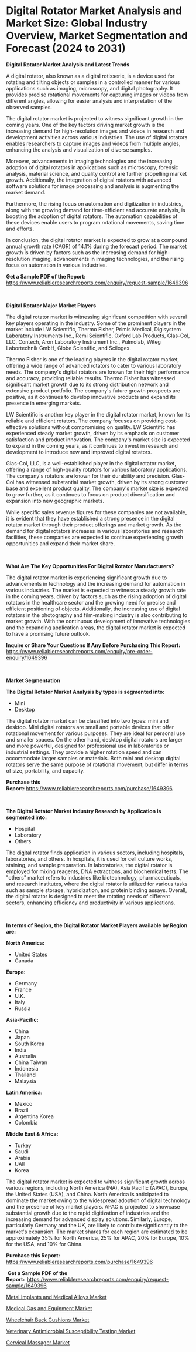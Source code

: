<p><h1>Digital Rotator Market Analysis and Market Size: Global Industry Overview, Market Segmentation and Forecast (2024 to 2031)</h1></p><p><strong>Digital Rotator Market Analysis and Latest Trends</strong></p>
<p><p>A digital rotator, also known as a digital rotisserie, is a device used for rotating and tilting objects or samples in a controlled manner for various applications such as imaging, microscopy, and digital photography. It provides precise rotational movements for capturing images or videos from different angles, allowing for easier analysis and interpretation of the observed samples.</p><p>The digital rotator market is projected to witness significant growth in the coming years. One of the key factors driving market growth is the increasing demand for high-resolution images and videos in research and development activities across various industries. The use of digital rotators enables researchers to capture images and videos from multiple angles, enhancing the analysis and visualization of diverse samples.</p><p>Moreover, advancements in imaging technologies and the increasing adoption of digital rotators in applications such as microscopy, forensic analysis, material science, and quality control are further propelling market growth. Additionally, the integration of digital rotators with advanced software solutions for image processing and analysis is augmenting the market demand.</p><p>Furthermore, the rising focus on automation and digitization in industries, along with the growing demand for time-efficient and accurate analysis, is boosting the adoption of digital rotators. The automation capabilities of these devices enable users to program rotational movements, saving time and efforts.</p><p>In conclusion, the digital rotator market is expected to grow at a compound annual growth rate (CAGR) of 14.1% during the forecast period. The market growth is driven by factors such as the increasing demand for high-resolution imaging, advancements in imaging technologies, and the rising focus on automation in various industries.</p></p>
<p><strong>Get a Sample PDF of the Report:&nbsp;</strong> <a href="https://www.reliableresearchreports.com/enquiry/request-sample/1649396">https://www.reliableresearchreports.com/enquiry/request-sample/1649396</a></p>
<p>&nbsp;</p>
<p><strong>Digital Rotator Major Market Players</strong></p>
<p><p>The digital rotator market is witnessing significant competition with several key players operating in the industry. Some of the prominent players in the market include LW Scientific, Thermo Fisher, Primis Medical, Digisystem Laboratory Instruments Inc., Remi Scientific, Oxford Lab Products, Glas-Col, LLC, Contech, Aron Laboratory Instrument Inc., Pulmolab, Witeg Labortechnik GmbH, Globe Scientific, and Scilogex.</p><p>Thermo Fisher is one of the leading players in the digital rotator market, offering a wide range of advanced rotators to cater to various laboratory needs. The company's digital rotators are known for their high performance and accuracy, providing reliable results. Thermo Fisher has witnessed significant market growth due to its strong distribution network and extensive product portfolio. The company's future growth prospects are positive, as it continues to develop innovative products and expand its presence in emerging markets.</p><p>LW Scientific is another key player in the digital rotator market, known for its reliable and efficient rotators. The company focuses on providing cost-effective solutions without compromising on quality. LW Scientific has experienced steady market growth, driven by its emphasis on customer satisfaction and product innovation. The company's market size is expected to expand in the coming years, as it continues to invest in research and development to introduce new and improved digital rotators.</p><p>Glas-Col, LLC, is a well-established player in the digital rotator market, offering a range of high-quality rotators for various laboratory applications. The company's rotators are known for their durability and precision. Glas-Col has witnessed substantial market growth, driven by its strong customer base and excellent product quality. The company's market size is expected to grow further, as it continues to focus on product diversification and expansion into new geographic markets.</p><p>While specific sales revenue figures for these companies are not available, it is evident that they have established a strong presence in the digital rotator market through their product offerings and market growth. As the demand for digital rotators increases in various laboratories and research facilities, these companies are expected to continue experiencing growth opportunities and expand their market share.</p></p>
<p>&nbsp;</p>
<p><strong>What Are The Key Opportunities For Digital Rotator Manufacturers?</strong></p>
<p><p>The digital rotator market is experiencing significant growth due to advancements in technology and the increasing demand for automation in various industries. The market is expected to witness a steady growth rate in the coming years, driven by factors such as the rising adoption of digital rotators in the healthcare sector and the growing need for precise and efficient positioning of objects. Additionally, the increasing use of digital rotators in the photography and film-making industry is also contributing to market growth. With the continuous development of innovative technologies and the expanding application areas, the digital rotator market is expected to have a promising future outlook.</p></p>
<p><strong>Inquire or Share Your Questions If Any Before Purchasing This Report:</strong> <a href="https://www.reliableresearchreports.com/enquiry/pre-order-enquiry/1649396">https://www.reliableresearchreports.com/enquiry/pre-order-enquiry/1649396</a></p>
<p>&nbsp;</p>
<p><strong>Market Segmentation</strong></p>
<p><strong>The Digital Rotator Market Analysis by types is segmented into:</strong></p>
<p><ul><li>Mini</li><li>Desktop</li></ul></p>
<p><p>The digital rotator market can be classified into two types: mini and desktop. Mini digital rotators are small and portable devices that offer rotational movement for various purposes. They are ideal for personal use and smaller spaces. On the other hand, desktop digital rotators are larger and more powerful, designed for professional use in laboratories or industrial settings. They provide a higher rotation speed and can accommodate larger samples or materials. Both mini and desktop digital rotators serve the same purpose of rotational movement, but differ in terms of size, portability, and capacity.</p></p>
<p><strong>Purchase this Report:&nbsp;</strong><a href="https://www.reliableresearchreports.com/purchase/1649396">https://www.reliableresearchreports.com/purchase/1649396</a></p>
<p>&nbsp;</p>
<p><strong>The Digital Rotator Market Industry Research by Application is segmented into:</strong></p>
<p><ul><li>Hospital</li><li>Laboratory</li><li>Others</li></ul></p>
<p><p>The digital rotator finds application in various sectors, including hospitals, laboratories, and others. In hospitals, it is used for cell culture works, staining, and sample preparation. In laboratories, the digital rotator is employed for mixing reagents, DNA extractions, and biochemical tests. The "others" market refers to industries like biotechnology, pharmaceuticals, and research institutes, where the digital rotator is utilized for various tasks such as sample storage, hybridization, and protein binding assays. Overall, the digital rotator is designed to meet the rotating needs of different sectors, enhancing efficiency and productivity in various applications.</p></p>
<p>&nbsp;</p>
<p><strong>In terms of Region, the Digital Rotator Market Players available by Region are:</strong></p>
<p>
    <p> <strong> North America: </strong>
        <ul>
            <li>United States</li>
            <li>Canada</li>
        </ul>
        </p> 
    <p> <strong> Europe: </strong>
        <ul>
            <li>Germany</li>
            <li>France</li>
            <li>U.K.</li>
            <li>Italy</li>
            <li>Russia</li>
        </ul>
        </p> 
    <p> <strong> Asia-Pacific: </strong>
        <ul>
            <li>China</li>
            <li>Japan</li>
            <li>South Korea</li>
            <li>India</li>
            <li>Australia</li>
            <li>China Taiwan</li>
            <li>Indonesia</li>
            <li>Thailand</li>
            <li>Malaysia</li>
        </ul>
        </p> 
    <p> <strong> Latin America: </strong>
        <ul>
            <li>Mexico</li>
            <li>Brazil</li>
            <li>Argentina Korea</li>
            <li>Colombia</li>
        </ul>
        </p> 
    <p> <strong> Middle East & Africa: </strong>
        <ul>
            <li>Turkey</li>
            <li>Saudi</li>
            <li>Arabia</li>
            <li>UAE</li>
            <li>Korea</li>
        </ul>
    </p>
    </p>
<p><p>The digital rotator market is expected to witness significant growth across various regions, including North America (NA), Asia Pacific (APAC), Europe, the United States (USA), and China. North America is anticipated to dominate the market owing to the widespread adoption of digital technology and the presence of key market players. APAC is projected to showcase substantial growth due to the rapid digitization of industries and the increasing demand for advanced display solutions. Similarly, Europe, particularly Germany and the UK, are likely to contribute significantly to the market's expansion. The market shares for each region are estimated to be approximately 35% for North America, 25% for APAC, 20% for Europe, 10% for the USA, and 10% for China.</p></p>
<p><strong>Purchase this Report: </strong><a href="https://www.reliableresearchreports.com/purchase/1649396">https://www.reliableresearchreports.com/purchase/1649396</a></p>
<p>&nbsp;<strong>Get a Sample PDF of the Report:&nbsp;&nbsp;</strong><a href="https://www.reliableresearchreports.com/enquiry/request-sample/1649396">https://www.reliableresearchreports.com/enquiry/request-sample/1649396</a></p>
<p><strong></strong></p>
<p><p><a href="https://github.com/vimar16th/Market-Research-Report-List-2/blob/main/metal-implants-and-medical-alloys-market.md">Metal Implants and Medical Alloys Market</a></p><p><a href="https://github.com/luckyshygirl/Market-Research-Report-List-2/blob/main/medical-gas-and-equipment-market.md">Medical Gas and Equipment Market</a></p><p><a href="https://github.com/ruslanpoljakovrd177/Market-Research-Report-List-2/blob/main/wheelchair-back-cushions-market.md">Wheelchair Back Cushions Market</a></p><p><a href="https://github.com/gulaimolin/Market-Research-Report-List-2/blob/main/veterinary-antimicrobial-susceptibility-testing-market.md">Veterinary Antimicrobial Susceptibility Testing Market</a></p><p><a href="https://github.com/gdfhhhj/Market-Research-Report-List-2/blob/main/cervical-massager-market.md">Cervical Massager Market</a></p></p>